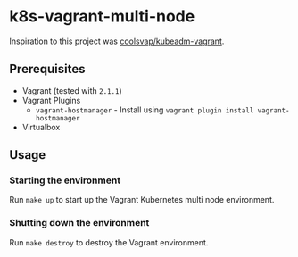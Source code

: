 # k8s-vagrant-multi-node
Inspiration to this project was [coolsvap/kubeadm-vagrant](https://github.com/coolsvap/kubeadm-vagrant).

## Prerequisites
* Vagrant (tested with `2.1.1`)
* Vagrant Plugins
    * `vagrant-hostmanager` - Install using `vagrant plugin install vagrant-hostmanager`
* Virtualbox

## Usage
### Starting the environment
Run `make up` to start up the Vagrant Kubernetes multi node environment.

### Shutting down the environment
Run `make destroy` to destroy the Vagrant environment.
